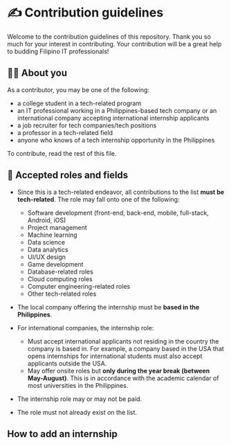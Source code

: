 # ✍️ Contribution guidelines

Welcome to the contribution guidelines of this repository. Thank you so much for your interest in contributing. Your contribution will be a great help to budding Filipino IT professionals!

## 👨‍🦰  About you 
As a contributor, you may be one of the following:

+ a college student in a tech-related program
+ an IT professional working in a Philippines-based tech company or an international company accepting international internship applicants
+ a job recruiter for tech companies/tech positions
+ a professor in a tech-related field
+ anyone who knows of a tech internship opportunity in the Philippines

To contribute, read the rest of this file.

## 🤝 Accepted roles and fields

+ Since this is a tech-related endeavor, all contributions to the list **must be tech-related**. The role may fall onto one of the following:
    + Software development (front-end, back-end, mobile, full-stack, Android, iOS)
    + Project management
    + Machine learning 
    + Data science
    + Data analytics
    + UI/UX design
    + Game development
    + Database-related roles
    + Cloud computing roles
    + Computer engineering-related roles
    + Other tech-related roles

+ The local company offering the internship must be **based in the Philippines**.

+ For international companies, the internship role:
    + Must accept international applicants not residing in the country the company is based in. For example, a company based in the USA that opens internships for international students must also accept applicants outside the USA.
    + May offer onsite roles but **only during the year break (between May-August)**. This is in accordance with the academic calendar of most universities in the Philippines.

+ The internship role may or may not be paid.

+ The role must not already exist on the list.

## How to add an internship



